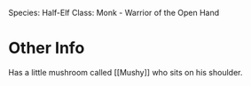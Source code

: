 Species: Half-Elf
Class: Monk - Warrior of the Open Hand

# Other Info
Has a little mushroom called [[Mushy]] who sits on his shoulder. 